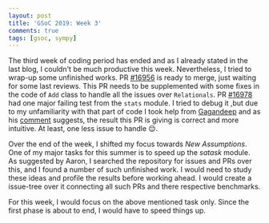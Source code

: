 ```yaml
---
layout: post
title: 'GSoC 2019: Week 3'
comments: true
tags: [gsoc, sympy]
---
```

The third week of coding period has ended and as I already stated in the last blog, I couldn't be much productive this week. Nevertheless, I tried to wrap-up some unfinished works. PR [#16956](https://github.com/sympy/sympy/pull/16956) is ready to merge, just waiting for some last reviews. This PR needs to be supplemented with some fixes in the code of `Add` class to handle all the issues over `Relationals`. PR [#16978](https://github.com/sympy/sympy/pull/16978) had one major failing test from the `stats` module. I tried to debug it ,but due to my unfamiliarity with that part of code I took help from [Gagandeep](https://github.com/czgdp1807) and as his [comment](https://github.com/sympy/sympy/pull/16978#discussion_r294039337) suggests, the result this PR is giving is correct and more intuitive. At least, one less issue to handle 😌.

Over the end of the week, I shifted my focus towards *New Assumptions*. One of my major tasks for this summer is to speed up the *satask* module. As suggested by Aaron, I searched the repository for issues and PRs over this, and I found a number of such unfinished work. I would need to study these ideas and profile the results before working ahead. I would create a issue-tree over it connecting all such PRs and there respective benchmarks.

For this week, I would focus on the above mentioned task only. Since the first phase is about to end, I would have to speed things up.
